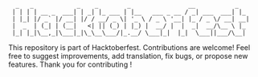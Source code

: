 ```
  _   _            _    _        _                __           _   
 | | | | __ _  ___| | _| |_ ___ | |__   ___ _ __ / _| ___  ___| |_ 
 | |_| |/ _` |/ __| |/ / __/ _ \| '_ \ / _ \ '__| |_ / _ \/ __| __|
 |  _  | (_| | (__|   <| || (_) | |_) |  __/ |  |  _|  __/\__ \ |_ 
 |_| |_|\__,_|\___|_|\_\__\___/|_.__/ \___|_|  |_|  \___||___/\__|                                               
```
This repository is part of Hacktoberfest. Contributions are welcome! Feel free to suggest improvements, add translation, fix bugs, or propose new features. Thank you for contributing !
